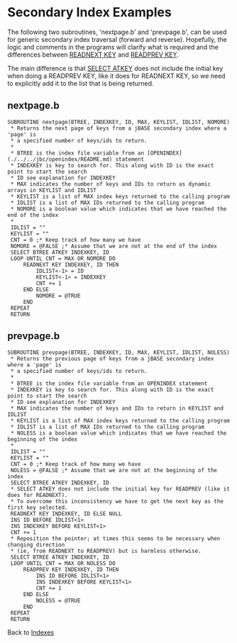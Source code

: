 # Secondary Index Examples  

<PageHeader />

The following two subroutines, 'nextpage.b' and 'prevpage.b', can be used for generic secondary index traversal (forward and reverse). Hopefully, the logic and comments in the programs will clarify what is required and the differences between [READNEXT KEY](./../../jbc/readnext-key/README.md) and [READPREV KEY](./../../jbc/readprev/README.md).

The main difference is that [SELECT ATKEY](./../../jbc/selectindex/README.md) does not include the initial key when doing a READPREV KEY, like it does for READNEXT KEY, so we need to explicitly add it to the list that is being returned.

## nextpage.b

```
SUBROUTINE nextpage(BTREE, INDEXKEY, ID, MAX, KEYLIST, IDLIST, NOMORE)
 * Returns the next page of keys from a jBASE secondary index where a 'page' is
 * a specified number of keys/ids to return.
 *
 * BTREE is the index file variable from an [OPENINDEX](./../../jbc/openindex/README.md) statement
 * INDEXKEY is key to search for. This along with ID is the exact point to start the search
 * ID see explanation for INDEXKEY
 * MAX indicates the number of keys and IDs to return as dynamic arrays in KEYLIST and IDLIST
 * KEYLIST is a list of MAX index keys returned to the calling program
 * IDLIST is a list of MAX IDs returned to the calling program
 * NOMORE is a boolean value which indicates that we have reached the end of the index
 *
 IDLIST = ""
 KEYLIST = ""
 CNT = 0 ;* Keep track of how many we have
 NOMORE = @FALSE ;* Assume that we are not at the end of the index
 SELECT BTREE ATKEY INDEXKEY, ID
 LOOP UNTIL CNT = MAX OR NOMORE DO
     READNEXT KEY INDEXKEY, ID THEN
         IDLIST<-1> = ID
         KEYLIST<-1> = INDEXKEY
         CNT += 1
     END ELSE
         NOMORE = @TRUE
     END
 REPEAT
 RETURN
```

## prevpage.b

```
SUBROUTINE prevpage(BTREE, INDEXKEY, ID, MAX, KEYLIST, IDLIST, NOLESS)
 * Returns the previous page of keys from a jBASE secondary index where a 'page' is
 * a specified number of keys/ids to return.
 *
 * BTREE is the index file variable from an OPENINDEX statement
 * INDEXKEY is key to search for. This along with ID is the exact point to start the search
 * ID see explanation for INDEXKEY
 * MAX indicates the number of keys and IDs to return in KEYLIST and IDLIST
 * KEYLIST is a list of MAX index keys returned to the calling program
 * IDLIST is a list of MAX IDs returned to the calling program
 * NOLESS is a boolean value which indicates that we have reached the beginning of the index
 *
 IDLIST = ""
 KEYLIST = ""
 CNT = 0 ;* Keep track of how many we have
 NOLESS = @FALSE ;* Assume that we are not at the beginning of the index
 SELECT BTREE ATKEY INDEXKEY, ID
 * SELECT ATKEY does not include the initial key for READPREV (like it does for READNEXT).
 * To overcome this inconsistency we have to get the next key as the first key selected.
 READNEXT KEY INDEXKEY, ID ELSE NULL
 INS ID BEFORE IDLIST<1>
 INS INDEXKEY BEFORE KEYLIST<1>
 CNT += 1
 * Reposition the pointer; at times this seems to be necessary when changing direction
 * (ie, from READNEXT to READPREV) but is harmless otherwise.
 SELECT BTREE ATKEY INDEXKEY, ID
 LOOP UNTIL CNT = MAX OR NOLESS DO
     READPREV KEY INDEXKEY, ID THEN
         INS ID BEFORE IDLIST<1>
         INS INDEXKEY BEFORE KEYLIST<1>
         CNT += 1
     END ELSE
         NOLESS = @TRUE
     END
 REPEAT
 RETURN
```

Back to [Indexes](./../README.md)

<PageFooter />
